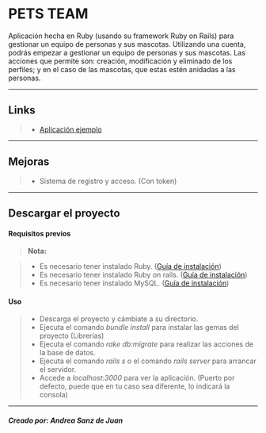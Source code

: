 PETS TEAM
=

Aplicación  hecha en Ruby (usando su framework Ruby on Rails) para gestionar un equipo de personas y sus mascotas.
Utilizando una cuenta, podrás empezar a gestionar un equipo de personas y sus mascotas.
Las acciones que permite son: creación, modificación y eliminado de los perfiles; y en el caso de las mascotas, que estas estén anidadas a las personas.

----------

Links
-------------

> - [Aplicación ejemplo](http://petsteam.herokuapp.com/)

----------

Mejoras
----------
>- Sistema de registro y acceso. (Con token)

----------

Descargar el proyecto
-
#### **Requisitos previos**

> **Nota:**

> - Es necesario tener instalado Ruby.  ([Guía de instalación](https://www.ruby-lang.org/es/documentation/installation/))
> - Es necesario tener instalado Ruby on rails. ([Guía de instalación](http://rubyonrails.org.es/instala.html))
> - Es necesario tener instalado MySQL. ([Guía de instalación](https://dev.mysql.com/doc/refman/5.7/en/installing.html))

#### **Uso**

>- Descarga el proyecto y cámbiate a su directorio.
>- Ejecuta el comando *bundle install* para instalar las gemas del proyecto (Librerías)
>- Ejecuta el comando *rake db:migrate* para realizar las acciones de la base de datos.
>- Ejecuta el comando *rails s* o el comando *rails server* para arrancar el servidor.
>- Accede a *localhost:3000* para ver la aplicación. (Puerto por defecto, puede que en tu caso sea diferente, lo indicará la consola)

----------

##### Creado por: Andrea Sanz de Juan
